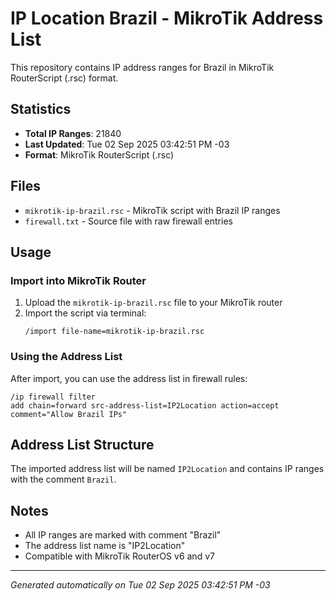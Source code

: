# IP Location Brazil - MikroTik Address List

This repository contains IP address ranges for Brazil in MikroTik RouterScript (.rsc) format.

## Statistics

- **Total IP Ranges**: 21840
- **Last Updated**: Tue 02 Sep 2025 03:42:51 PM -03
- **Format**: MikroTik RouterScript (.rsc)

## Files

- `mikrotik-ip-brazil.rsc` - MikroTik script with Brazil IP ranges
- `firewall.txt` - Source file with raw firewall entries

## Usage

### Import into MikroTik Router

1. Upload the `mikrotik-ip-brazil.rsc` file to your MikroTik router
2. Import the script via terminal:
   ```
   /import file-name=mikrotik-ip-brazil.rsc
   ```

### Using the Address List

After import, you can use the address list in firewall rules:

```
/ip firewall filter
add chain=forward src-address-list=IP2Location action=accept comment="Allow Brazil IPs"
```

## Address List Structure

The imported address list will be named `IP2Location` and contains IP ranges with the comment `Brazil`.

## Notes

- All IP ranges are marked with comment "Brazil"
- The address list name is "IP2Location"
- Compatible with MikroTik RouterOS v6 and v7

---

*Generated automatically on Tue 02 Sep 2025 03:42:51 PM -03*
